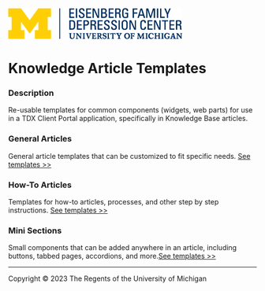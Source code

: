 ![Depression Center Logo](https://github.com/DepressionCenter/.github/blob/main/images/EFDCLogo_375w.png "depressioncenter.org")

# Knowledge Article Templates

### Description
Re-usable templates for common components (widgets, web parts) for use in a TDX Client Portal application, specifically in Knowledge Base articles.


### General Articles
General article templates that can be customized to fit specific needs. [See templates >>](https://github.com/DepressionCenter/EFDC-TDX-KB/tree/main/ArticleTemplates/General_Articles)

### How-To Articles
Templates for how-to articles, processes, and other step by step instructions. [See templates >>](https://github.com/DepressionCenter/EFDC-TDX-KB/blob/main/ArticleTemplates/How-To_Articles)

### Mini Sections
Small components that can be added anywhere in an article, including buttons, tabbed pages, accordions, and more.[See templates >>](https://github.com/DepressionCenter/EFDC-TDX-KB/tree/main/ArticleTemplates/Mini_Sections)



----

Copyright © 2023 The Regents of the University of Michigan

